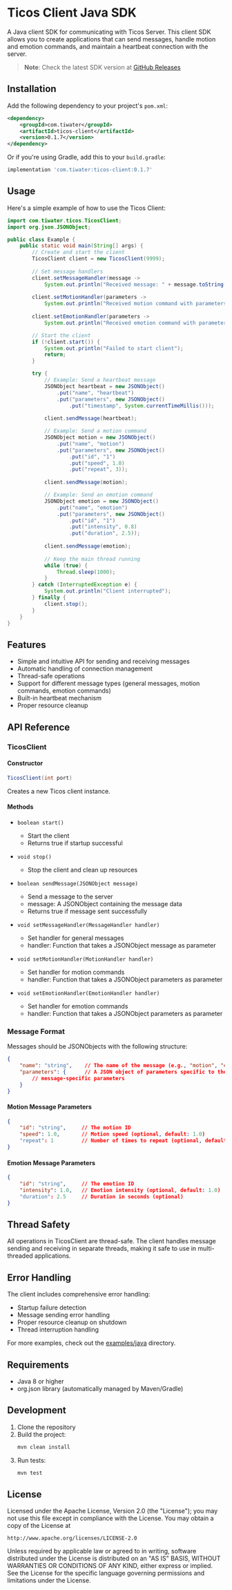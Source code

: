 # Ticos Client Java SDK

A Java client SDK for communicating with Ticos Server. This client SDK allows you to create applications that can send messages, handle motion and emotion commands, and maintain a heartbeat connection with the server.

> **Note**: Check the latest SDK version at [GitHub Releases](https://github.com/tiwater/ticos-client/tags?q=java-*)

## Installation

Add the following dependency to your project's `pom.xml`:

```xml
<dependency>
    <groupId>com.tiwater</groupId>
    <artifactId>ticos-client</artifactId>
    <version>0.1.7</version>
</dependency>
```

Or if you're using Gradle, add this to your `build.gradle`:

```groovy
implementation 'com.tiwater:ticos-client:0.1.7'
```

## Usage

Here's a simple example of how to use the Ticos Client:

```java
import com.tiwater.ticos.TicosClient;
import org.json.JSONObject;

public class Example {
    public static void main(String[] args) {
        // Create and start the client
        TicosClient client = new TicosClient(9999);
        
        // Set message handlers
        client.setMessageHandler(message -> 
            System.out.println("Received message: " + message.toString()));
            
        client.setMotionHandler(parameters -> 
            System.out.println("Received motion command with parameters: " + parameters.toString()));
            
        client.setEmotionHandler(parameters -> 
            System.out.println("Received emotion command with parameters: " + parameters.toString()));

        // Start the client
        if (!client.start()) {
            System.out.println("Failed to start client");
            return;
        }

        try {
            // Example: Send a heartbeat message
            JSONObject heartbeat = new JSONObject()
                .put("name", "heartbeat")
                .put("parameters", new JSONObject()
                    .put("timestamp", System.currentTimeMillis()));
            
            client.sendMessage(heartbeat);

            // Example: Send a motion command
            JSONObject motion = new JSONObject()
                .put("name", "motion")
                .put("parameters", new JSONObject()
                    .put("id", "1")
                    .put("speed", 1.0)
                    .put("repeat", 3));
            
            client.sendMessage(motion);

            // Example: Send an emotion command
            JSONObject emotion = new JSONObject()
                .put("name", "emotion")
                .put("parameters", new JSONObject()
                    .put("id", "1")
                    .put("intensity", 0.8)
                    .put("duration", 2.5));
            
            client.sendMessage(emotion);
            
            // Keep the main thread running
            while (true) {
                Thread.sleep(1000);
            }
        } catch (InterruptedException e) {
            System.out.println("Client interrupted");
        } finally {
            client.stop();
        }
    }
}
```

## Features

- Simple and intuitive API for sending and receiving messages
- Automatic handling of connection management
- Thread-safe operations
- Support for different message types (general messages, motion commands, emotion commands)
- Built-in heartbeat mechanism
- Proper resource cleanup

## API Reference

### TicosClient

#### Constructor

```java
TicosClient(int port)
```

Creates a new Ticos client instance.

#### Methods

- `boolean start()`
  - Start the client
  - Returns true if startup successful

- `void stop()`
  - Stop the client and clean up resources

- `boolean sendMessage(JSONObject message)`
  - Send a message to the server
  - message: A JSONObject containing the message data
  - Returns true if message sent successfully

- `void setMessageHandler(MessageHandler handler)`
  - Set handler for general messages
  - handler: Function that takes a JSONObject message as parameter

- `void setMotionHandler(MotionHandler handler)`
  - Set handler for motion commands
  - handler: Function that takes a JSONObject parameters as parameter

- `void setEmotionHandler(EmotionHandler handler)`
  - Set handler for emotion commands
  - handler: Function that takes a JSONObject parameters as parameter

### Message Format

Messages should be JSONObjects with the following structure:

```json
{
    "name": "string",    // The name of the message (e.g., "motion", "emotion", "heartbeat")
    "parameters": {      // A JSON object of parameters specific to the message type
        // message-specific parameters
    }
}
```

#### Motion Message Parameters

```json
{
    "id": "string",     // The motion ID
    "speed": 1.0,       // Motion speed (optional, default: 1.0)
    "repeat": 1         // Number of times to repeat (optional, default: 1)
}
```

#### Emotion Message Parameters

```json
{
    "id": "string",     // The emotion ID
    "intensity": 1.0,   // Emotion intensity (optional, default: 1.0)
    "duration": 2.5     // Duration in seconds (optional)
}
```

## Thread Safety

All operations in TicosClient are thread-safe. The client handles message sending and receiving in separate threads, making it safe to use in multi-threaded applications.

## Error Handling

The client includes comprehensive error handling:
- Startup failure detection
- Message sending error handling
- Proper resource cleanup on shutdown
- Thread interruption handling

For more examples, check out the [examples/java](../../examples/java) directory.

## Requirements

- Java 8 or higher
- org.json library (automatically managed by Maven/Gradle)

## Development

1. Clone the repository
2. Build the project:
   ```bash
   mvn clean install
   ```
3. Run tests:
   ```bash
   mvn test
   ```

## License

Licensed under the Apache License, Version 2.0 (the "License");
you may not use this file except in compliance with the License.
You may obtain a copy of the License at

    http://www.apache.org/licenses/LICENSE-2.0

Unless required by applicable law or agreed to in writing, software
distributed under the License is distributed on an "AS IS" BASIS,
WITHOUT WARRANTIES OR CONDITIONS OF ANY KIND, either express or implied.
See the License for the specific language governing permissions and
limitations under the License.
